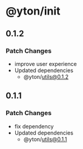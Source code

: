 # @yton/init

## 0.1.2

### Patch Changes

- improve user experience
- Updated dependencies
  - @yton/utils@0.1.2

## 0.1.1

### Patch Changes

- fix dependency
- Updated dependencies
  - @yton/utils@0.1.1
